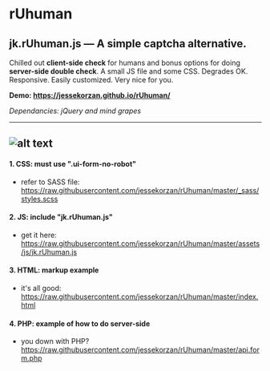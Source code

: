 # rUhuman
## jk.rUhuman.js &mdash; A simple captcha alternative. 

Chilled out **client-side check** for humans and bonus options for doing **server-side double check**.
A small JS file and some CSS. Degrades OK. Responsive. Easily customized. Very nice for you.

**Demo: https://jessekorzan.github.io/rUhuman/**

_Dependancies: jQuery and mind grapes_

---

![alt text](https://github.com/jessekorzan/rUhuman/blob/master/assets/img/pMm2ycJPxl.gif "diagram")
---
#### 1. CSS: must use ".ui-form-no-robot"
- refer to SASS file: https://raw.githubusercontent.com/jessekorzan/rUhuman/master/_sass/styles.scss

#### 2. JS: include "jk.rUhuman.js"
- get it here: https://raw.githubusercontent.com/jessekorzan/rUhuman/master/assets/js/jk.rUhuman.js

#### 3. HTML: markup example
- it's all good: https://raw.githubusercontent.com/jessekorzan/rUhuman/master/index.html

#### 4. PHP: example of how to do server-side
- you down with PHP? https://raw.githubusercontent.com/jessekorzan/rUhuman/master/api.form.php
